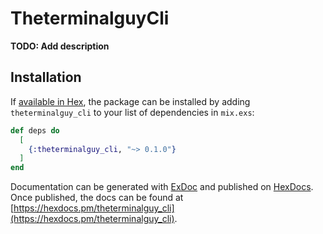 # TheterminalguyCli

**TODO: Add description**

## Installation

If [available in Hex](https://hex.pm/docs/publish), the package can be installed
by adding `theterminalguy_cli` to your list of dependencies in `mix.exs`:

```elixir
def deps do
  [
    {:theterminalguy_cli, "~> 0.1.0"}
  ]
end
```

Documentation can be generated with [ExDoc](https://github.com/elixir-lang/ex_doc)
and published on [HexDocs](https://hexdocs.pm). Once published, the docs can
be found at [https://hexdocs.pm/theterminalguy_cli](https://hexdocs.pm/theterminalguy_cli).

